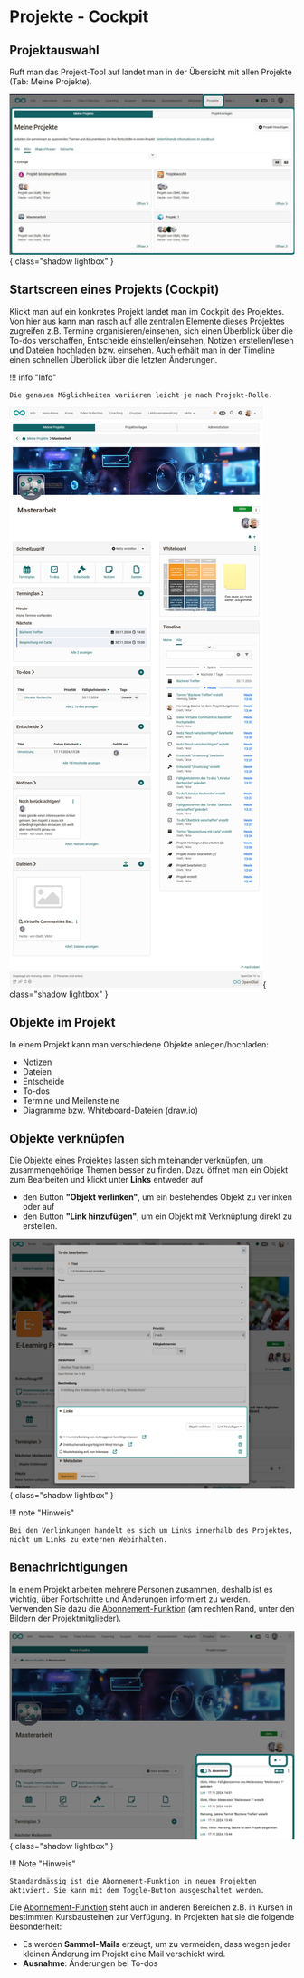 # Projekte - Cockpit

## Projektauswahl 

Ruft man das Projekt-Tool auf landet man in der Übersicht mit allen Projekte (Tab: Meine Projekte). 

![Meine Projekte Startseite](assets/Meine_Projekte1.jpg){ class="shadow lightbox" }

## Startscreen eines Projekts (Cockpit)

Klickt man auf ein konkretes Projekt landet man im Cockpit des Projektes. Von hier aus kann man rasch auf alle zentralen Elemente dieses Projektes zugreifen z.B. Termine organisieren/einsehen, sich einen Überblick über die To-dos verschaffen, Entscheide einstellen/einsehen, Notizen erstellen/lesen und Dateien hochladen bzw. einsehen. Auch erhält man in der Timeline einen schnellen Überblick über die letzten Änderungen. 

!!! info "Info"

    Die genauen Möglichkeiten variieren leicht je nach Projekt-Rolle. 


![Projekt Beispiel](assets/Ein_Projekt.jpg){ class="shadow lightbox" }


## Objekte im Projekt

In einem Projekt kann man verschiedene Objekte anlegen/hochladen:

* Notizen
* Dateien
* Entscheide
* To-dos
* Termine und Meilensteine
* Diagramme bzw. Whiteboard-Dateien (draw.io)


## Objekte verknüpfen

Die Objekte eines Projektes lassen sich miteinander verknüpfen, um zusammengehörige Themen besser zu finden. Dazu öffnet man ein Objekt zum Bearbeiten und klickt unter **Links** entweder auf

* den Button **"Objekt verlinken"**, um ein bestehendes Objekt zu verlinken oder auf 
* den Button **"Link hinzufügen"**, um ein Objekt mit Verknüpfung direkt zu erstellen.

![project_links_v1_de.png](assets/project_links_v1_de.png){ class="shadow lightbox" }

!!! note "Hinweis"

    Bei den Verlinkungen handelt es sich um Links innerhalb des Projektes, nicht um Links zu externen Webinhalten. 

## Benachrichtigungen

In einem Projekt arbeiten mehrere Personen zusammen, deshalb ist es wichtig, über Fortschritte und Änderungen informiert zu werden. Verwenden Sie dazu die [Abonnement-Funktion](../personal_menu/Personal_Tools.de.md#subscriptions) (am rechten Rand, unter den Bildern der Projektmitglieder).

![Projekte abonnieren](assets/Projekt_abonnieren.jpg){ class="shadow lightbox" }

!!! Note "Hinweis"

    Standardmässig ist die Abonnement-Funktion in neuen Projekten aktiviert. Sie kann mit dem Toggle-Button ausgeschaltet werden.


Die [Abonnement-Funktion](../personal_menu/Personal_Tools.de.md#subscriptions) steht auch in anderen Bereichen z.B. in Kursen in bestimmten Kursbausteinen zur Verfügung. In Projekten hat sie die folgende Besonderheit:

* Es werden **Sammel-Mails** erzeugt, um zu vermeiden, dass wegen jeder kleinen Änderung im Projekt eine Mail verschickt wird.
* **Ausnahme**: Änderungen bei To-dos


